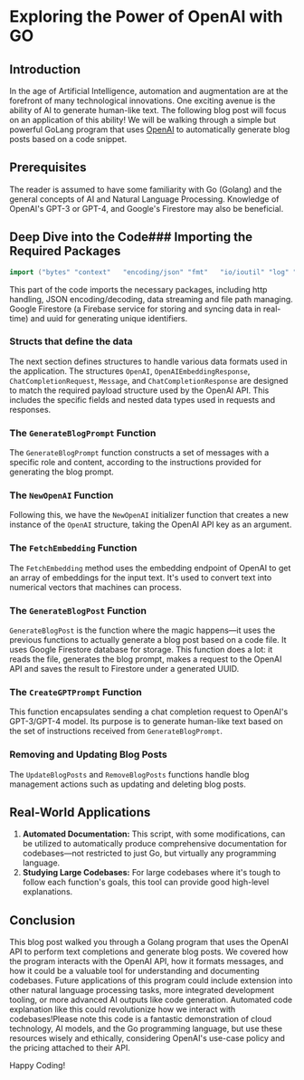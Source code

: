 # Exploring the Power of OpenAI with GO

## Introduction
In the age of Artificial Intelligence, automation and augmentation are at the forefront of many technological innovations. One exciting avenue is the ability of AI to generate human-like text. The following blog post will focus on an application of this ability! We will be walking through a simple but powerful GoLang program that uses [OpenAI](https://openai.com/) to automatically generate blog posts based on a code snippet.

## Prerequisites
The reader is assumed to have some familiarity with Go (Golang) and the general concepts of AI and Natural Language Processing. Knowledge of OpenAI's GPT-3 or GPT-4, and Google's Firestore may also be beneficial.

## Deep Dive into the Code### Importing the Required Packages
```go
import ("bytes"	"context"	"encoding/json"	"fmt"	"io/ioutil"	"log" "net/http"	"path/filepath"	"cloud.google.com/go/firestore"	"github.com/google/uuid")
```

This part of the code imports the necessary packages, including http handling, JSON encoding/decoding, data streaming and file path managing. Google Firestore (a Firebase service for storing and syncing data in real-time) and uuid for generating unique identifiers.

### Structs that define the data
The next section defines structures to handle various data formats used in the application. The structures `OpenAI`, `OpenAIEmbeddingResponse`, `ChatCompletionRequest`, `Message`, and `ChatCompletionResponse` are designed to match the required payload structure used by the OpenAI API. This includes the specific fields and nested data types used in requests and responses.

### The `GenerateBlogPrompt` Function
The `GenerateBlogPrompt` function constructs a set of messages with a specific role and content, according to the instructions provided for generating the blog prompt.

### The `NewOpenAI` Function
Following this, we have the `NewOpenAI` initializer function that creates a new instance of the `OpenAI` structure, taking the OpenAI API key as an argument.

### The `FetchEmbedding` Function
The `FetchEmbedding` method uses the embedding endpoint of OpenAI to get an array of embeddings for the input text. It's used to convert text into numerical vectors that machines can process.

### The `GenerateBlogPost` Function
`GenerateBlogPost` is the function where the magic happens—it uses the previous functions to actually generate a blog post based on a code file. It uses Google Firestore database for storage. This function does a lot: it reads the file, generates the blog prompt, makes a request to the OpenAI API and saves the result to Firestore under a generated UUID.

### The `CreateGPTPrompt` Function
This function encapsulates sending a chat completion request to OpenAI's GPT-3/GPT-4 model. Its purpose is to generate human-like text based on the set of instructions received from `GenerateBlogPrompt`.

### Removing and Updating Blog Posts
The `UpdateBlogPosts` and `RemoveBlogPosts` functions handle blog management actions such as updating and deleting blog posts.

## Real-World Applications
1. **Automated Documentation:** This script, with some modifications, can be utilized to automatically produce comprehensive documentation for codebases—not restricted to just Go, but virtually any programming language.
2. **Studying Large Codebases:** For large codebases where it's tough to follow each function's goals, this tool can provide good high-level explanations.

## Conclusion
This blog post walked you through a Golang program that uses the OpenAI API to perform text completions and generate blog posts. We covered how the program interacts with the OpenAI API, how it formats messages, and how it could be a valuable tool for understanding and documenting codebases. Future applications of this program could include extension into other natural language processing tasks, more integrated development tooling, or more advanced AI outputs like code generation. Automated code explanation like this could revolutionize how we interact with codebases!Please note this code is a fantastic demonstration of cloud technology, AI models, and the Go programming language, but use these resources wisely and ethically, considering OpenAI's use-case policy and the pricing attached to their API.

Happy Coding!